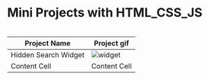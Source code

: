 <h1>Mini Projects with HTML_CSS_JS<h1>

  
| Project Name  | Project gif   |
| ------------- | ------------- |
| Hidden Search Widget | ![widget](https://user-images.githubusercontent.com/96315482/210276503-2b90c3d8-cd37-45ea-b159-752c586e0776.gif) |
| Content Cell  | Content Cell  |
